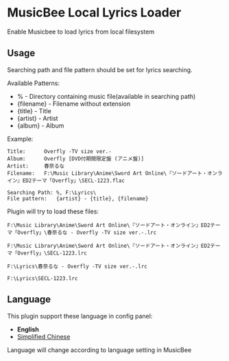 # MusicBee Local Lyrics Loader
Enable Musicbee to load lyrics from local filesystem

## Usage

Searching path and file pattern should be set for lyrics searching.

Available Patterns:

* % - Directory containing music file(available in searching path)
* {filename} - Filename without extension
* {title} - Title
* {artist} - Artist
* {album} - Album

Example:

    Title:      Overfly -TV size ver.-
    Album:      Overfly [DVD付期間限定盤 (アニメ盤)] 
    Artist:     春奈るな
    Filename:   F:\Music Library\Anime\Sword Art Online\『ソードアート・オンライン』ED2テーマ「Overfly」\SECL-1223.flac

    Searching Path: %, F:\Lyrics\
    File pattern:   {artist} - {title}, {filename}

Plugin will try to load these files:

    F:\Music Library\Anime\Sword Art Online\『ソードアート・オンライン』ED2テーマ「Overfly」\春奈るな - Overfly -TV size ver.-.lrc

    F:\Music Library\Anime\Sword Art Online\『ソードアート・オンライン』ED2テーマ「Overfly」\SECL-1223.lrc

    F:\Lyrics\春奈るな - Overfly -TV size ver.-.lrc

    F:\Lyrics\SECL-1223.lrc

## Language

This plugin support these language in config panel:

* **English**
* [Simplified Chinese](./README.zh-Hans.md)

Language will change according to language setting in MusicBee




    
    
